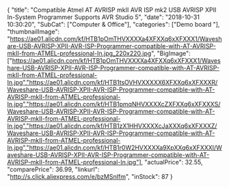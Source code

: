 {
	"title": "Compatible Atmel AT AVRISP mkII AVR ISP mk2 USB AVRISP XPII In-System Programmer Supports AVR Studio 5",
	"date": "2018-10-31 10:30:20",
	"SubCat": ["Computer & Office"],
	"categories": ["Demo board "],
	"thumbnailImage": "https://ae01.alicdn.com/kf/HTB1pOmTHVXXXXa4XFXXq6xXFXXX1/Waveshare-USB-AVRISP-XPII-AVR-ISP-Programmer-compatible-with-AT-AVRISP-mkII-from-ATMEL-professional-In.jpg_220x220.jpg",
	"BigImage": ["https://ae01.alicdn.com/kf/HTB1pOmTHVXXXXa4XFXXq6xXFXXX1/Waveshare-USB-AVRISP-XPII-AVR-ISP-Programmer-compatible-with-AT-AVRISP-mkII-from-ATMEL-professional-In.jpg","https://ae01.alicdn.com/kf/HTB1tsOVHVXXXXX6XFXXq6xXFXXXR/Waveshare-USB-AVRISP-XPII-AVR-ISP-Programmer-compatible-with-AT-AVRISP-mkII-from-ATMEL-professional-In.jpg","https://ae01.alicdn.com/kf/HTB1pmqNHVXXXXcZXFXXq6xXFXXXS/Waveshare-USB-AVRISP-XPII-AVR-ISP-Programmer-compatible-with-AT-AVRISP-mkII-from-ATMEL-professional-In.jpg","https://ae01.alicdn.com/kf/HTB1zX1HHVXXXXcJaXXXq6xXFXXXZ/Waveshare-USB-AVRISP-XPII-AVR-ISP-Programmer-compatible-with-AT-AVRISP-mkII-from-ATMEL-professional-In.jpg","https://ae01.alicdn.com/kf/HTB1r0W2HVXXXXa9XpXXq6xXFXXXI/Waveshare-USB-AVRISP-XPII-AVR-ISP-Programmer-compatible-with-AT-AVRISP-mkII-from-ATMEL-professional-In.jpg"],
	"actualPrice": 32.55,
	"comparePrice": 36.99,
	"linkurl": "http://s.click.aliexpress.com/e/bzMSnIfm",
	"inStock": 87
}
